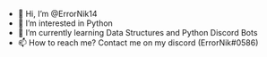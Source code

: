 - 👋 Hi, I’m @ErrorNik14
- 👀 I’m interested in Python
- 🌱 I’m currently learning Data Structures and Python Discord Bots
- 📫 How to reach me? Contact me on my discord (ErrorNik#0586)

<!---
ErrorNik14/ErrorNik14 is a ✨ special ✨ repository because its `README.md` (this file) appears on your GitHub profile.
You can click the Preview link to take a look at your changes.
--->

